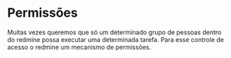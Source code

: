 # Permissões

Muitas vezes queremos que só um determinado grupo de pessoas dentro do redmine possa executar uma determinada tarefa. Para esse controle de acesso o redmine  um mecanismo de permissões.

